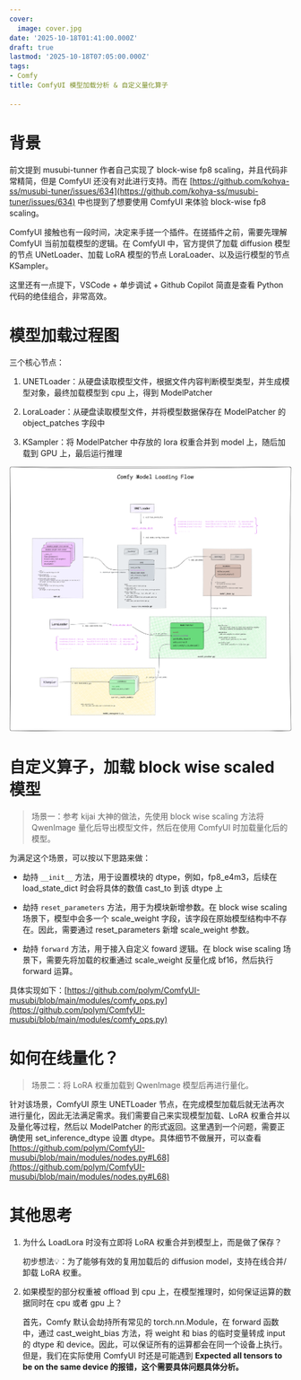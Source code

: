 ```yaml
---
cover:
  image: cover.jpg
date: '2025-10-18T01:41:00.000Z'
draft: true
lastmod: '2025-10-18T07:05:00.000Z'
tags:
- Comfy
title: ComfyUI 模型加载分析 & 自定义量化算子

---
```


# 背景

前文提到 musubi-tunner 作者自己实现了 block-wise fp8 scaling，并且代码非常精简，但是 ComfyUI 还没有对此进行支持。而在 [https://github.com/kohya-ss/musubi-tuner/issues/634](https://github.com/kohya-ss/musubi-tuner/issues/634) 中也提到了想要使用 ComfyUI 来体验 block-wise fp8 scaling。

ComfyUI 接触也有一段时间，决定来手搓一个插件。在搓插件之前，需要先理解 ComfyUI 当前加载模型的逻辑。在 ComfyUI 中，官方提供了加载 diffusion 模型的节点 UNetLoader、加载 LoRA 模型的节点 LoraLoader、以及运行模型的节点 KSampler。

这里还有一点提下，VSCode + 单步调试 + Github Copilot 简直是查看 Python 代码的绝佳组合，非常高效。

# 模型加载过程图

三个核心节点：

1. UNETLoader：从硬盘读取模型文件，根据文件内容判断模型类型，并生成模型对象，最终加载模型到 cpu 上，得到 ModelPatcher

1. LoraLoader：从硬盘读取模型文件，并将模型数据保存在 ModelPatcher 的 object_patches 字段中

1. KSampler：将 ModelPatcher 中存放的 lora 权重合并到 model 上，随后加载到 GPU 上，最后运行推理

![image](1b35f052_image.png)

# 自定义算子，加载 block wise scaled 模型

> 场景一：参考 kijai 大神的做法，先使用 block wise scaling 方法将 QwenImage 量化后导出模型文件，然后在使用 ComfyUI 时加载量化后的模型。

为满足这个场景，可以按以下思路来做：

- 劫持 `__init__` 方法，用于设置模块的 dtype，例如，fp8_e4m3，后续在 load_state_dict 时会将具体的数值 cast_to 到该 dtype 上

- 劫持 `reset_parameters` 方法，用于为模块新增参数。在 block wise scaling 场景下，模型中会多一个 scale_weight 字段，该字段在原始模型结构中不存在。因此，需要通过 reset_parameters 新增 scale_weight 参数。

- 劫持 `forward` 方法，用于接入自定义 foward 逻辑。在 block wise scaling 场景下，需要先将加载的权重通过 scale_weight 反量化成 bf16，然后执行 forward 运算。

具体实现如下：[https://github.com/polym/ComfyUI-musubi/blob/main/modules/comfy_ops.py](https://github.com/polym/ComfyUI-musubi/blob/main/modules/comfy_ops.py)

# 如何在线量化？

> 场景二：将 LoRA 权重加载到 QwenImage 模型后再进行量化。

针对该场景，ComfyUI 原生 UNETLoader 节点，在完成模型加载后就无法再次进行量化，因此无法满足需求。我们需要自己来实现模型加载、LoRA 权重合并以及量化等过程，然后以 ModelPatcher 的形式返回。这里遇到一个问题，需要正确使用 set_inference_dtype 设置 dtype。具体细节不做展开，可以查看 [https://github.com/polym/ComfyUI-musubi/blob/main/modules/nodes.py#L68](https://github.com/polym/ComfyUI-musubi/blob/main/modules/nodes.py#L68)

# 其他思考

1. 为什么 LoadLora 时没有立即将 LoRA 权重合并到模型上，而是做了保存？

	初步想法💡：为了能够有效的复用加载后的 diffusion model，支持在线合并/卸载 LoRA 权重。

1. 如果模型的部分权重被 offload 到 cpu 上，在模型推理时，如何保证运算的数据同时在 cpu 或者 gpu 上？

	首先，Comfy 默认会劫持所有常见的 torch.nn.Module，在 forward 函数中，通过 cast_weight_bias 方法，将 weight 和 bias 的临时变量转成 input 的 dtype 和 device。因此，可以保证所有的运算都会在同一个设备上执行。但是，我们在实际使用 ComfyUI 时还是可能遇到 **Expected all tensors to be on the same device 的报错，这个需要具体问题具体分析。**

<br/>

